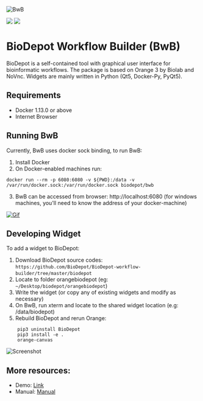 ![BwB](https://github.com/BioDepot/BioDepot-workflow-builder/raw/master/Media/logo.png)

[![](https://images.microbadger.com/badges/image/biodepot/bwb.svg)](https://microbadger.com/images/biodepot/bwb "Get your own image badge on microbadger.com")  [![](https://images.microbadger.com/badges/version/biodepot/bwb.svg)](https://microbadger.com/images/biodepot/bwb "Get your own version badge on microbadger.com")


# BioDepot Workflow Builder (BwB)

BioDepot is a self-contained tool with graphical user interface for bioinformatic workflows. The package is based on Orange 3 by Biolab and NoVnc. Widgets are mainly written in Python (Qt5, Docker-Py, PyQt5).


## Requirements  

- Docker 1.13.0 or above
- Internet Browser  

## Running BwB
Currently, BwB uses docker sock binding, to run BwB:

1. Install Docker   
2. On Docker-enabled machines run:  
``` 
docker run --rm -p 6080:6080 -v ${PWD}:/data -v /var/run/docker.sock:/var/run/docker.sock biodepot/bwb
```
3. BwB can be accessed from browser: http://localhost:6080 (for windows machines, you'll need to know the address of your docker-machine)  

[![Gif](https://j.gifs.com/58jYKR.gif)](https://youtu.be/VY1peA4ITog)

## Developing Widget
To add a widget to BioDepot:

1. Download BioDepot source codes:  `https://github.com/BioDepot/BioDepot-workflow-builder/tree/master/biodepot`    
2. Locate to folder orangebiodepot (eg: `~/Desktop/biodepot/orangebiodepot`)   
3. Write the widget (or copy any of existing widgets and modify as necessary)   
4. On BwB, run xterm and locate to the shared widget location (e.g: /data/biodepot)   
5. Rebuild BioDepot and rerun Orange:  

```
    pip3 uninstall BioDepot
    pip3 install -e .
    orange-canvas
```

![Screenshot](https://github.com/BioDepot/BioDepot-workflow-builder/raw/master/Media/Screenshot.png)

## More resources:
- Demo: [Link](https://drive.google.com/file/d/0B6xuS_tbRDJ0RzN6NlJ0T1U4VUU/view?usp=sharing)
- Manual: [Manual](https://github.com/kristiyanto/BioDepot-workflow-builder/blob/master/simplified_manual.pdf)

